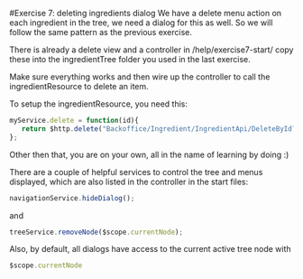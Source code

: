 #Exercise 7: deleting ingredients dialog
We have a delete menu action on each ingredient in the tree, we need a dialog for this as well. So we will follow the same pattern as the previous exercise. 

There is already a delete view and a controller in /help/exercise7-start/ copy these into the ingredientTree folder you used in the last exercise. 

Make sure everything works and then wire up the controller to call the ingredientResource to delete an item. 

To setup the ingredientResource, you need this: 

```javascript
myService.delete = function(id){
   return $http.delete("Backoffice/Ingredient/IngredientApi/DeleteById?id="+id);
};
``` 

Other then that, you are on your own, all in the name of learning by doing :)

There are a couple of helpful services to control the tree and menus displayed, which are also listed in the controller in the start files:


```javascript
navigationService.hideDialog();
```

and 

```javascript
treeService.removeNode($scope.currentNode);
```

Also, by default, all dialogs have access to the current active tree node with 

```javascript
$scope.currentNode
```
